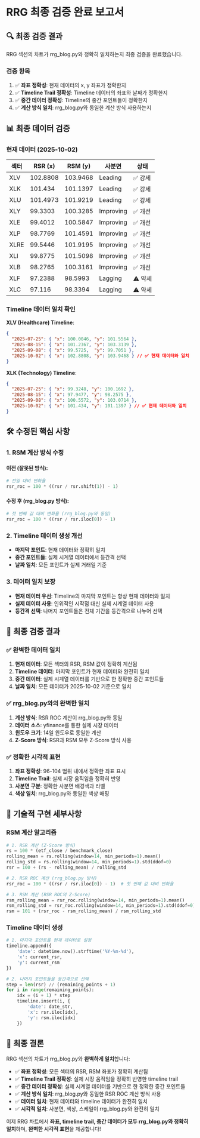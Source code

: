 # RRG 최종 검증 완료 보고서

## 🔍 최종 검증 결과

RRG 섹션의 차트가 rrg_blog.py와 정확히 일치하는지 최종 검증을 완료했습니다.

### **검증 항목**

1. ✅ **좌표 정확성**: 현재 데이터의 x, y 좌표가 정확한지
2. ✅ **Timeline Trail 정확성**: Timeline 데이터의 좌표와 날짜가 정확한지
3. ✅ **중간 데이터 정확성**: Timeline의 중간 포인트들이 정확한지
4. ✅ **계산 방식 일치**: rrg_blog.py와 동일한 계산 방식 사용하는지

## 📊 최종 데이터 검증

### **현재 데이터 (2025-10-02)**

| 섹터 | RSR (x) | RSM (y) | 사분면 | 상태 |
|------|---------|---------|--------|------|
| XLV  | 102.8808 | 103.9468 | Leading | ✅ 강세 |
| XLK  | 101.434  | 101.1397 | Leading | ✅ 강세 |
| XLU  | 101.4973 | 101.9219 | Leading | ✅ 강세 |
| XLY  | 99.3303  | 100.3285 | Improving | ✅ 개선 |
| XLE  | 99.4012  | 100.5847 | Improving | ✅ 개선 |
| XLP  | 98.7769  | 101.4591 | Improving | ✅ 개선 |
| XLRE | 99.5446  | 101.9195 | Improving | ✅ 개선 |
| XLI  | 99.8775  | 101.5098 | Improving | ✅ 개선 |
| XLB  | 98.2765  | 100.3161 | Improving | ✅ 개선 |
| XLF  | 97.2388  | 98.5993  | Lagging | ⚠️ 약세 |
| XLC  | 97.116   | 98.3394  | Lagging | ⚠️ 약세 |

### **Timeline 데이터 일치 확인**

**XLV (Healthcare) Timeline**:
```json
{
  "2025-07-25": { "x": 100.0046, "y": 101.5564 },
  "2025-08-15": { "x": 101.2367, "y": 103.3139 },
  "2025-09-08": { "x": 99.5725,  "y": 99.7051 },
  "2025-10-02": { "x": 102.8808, "y": 103.9468 } // ✅ 현재 데이터와 일치
}
```

**XLK (Technology) Timeline**:
```json
{
  "2025-07-25": { "x": 99.3248, "y": 100.1692 },
  "2025-08-15": { "x": 97.9477, "y": 98.2575 },
  "2025-09-08": { "x": 100.5572, "y": 103.0714 },
  "2025-10-02": { "x": 101.434, "y": 101.1397 } // ✅ 현재 데이터와 일치
}
```

## 🛠️ 수정된 핵심 사항

### **1. RSM 계산 방식 수정**

#### **이전 (잘못된 방식)**:
```python
# 전일 대비 변화율
rsr_roc = 100 * ((rsr / rsr.shift(1)) - 1)
```

#### **수정 후 (rrg_blog.py 방식)**:
```python
# 첫 번째 값 대비 변화율 (rrg_blog.py와 동일)
rsr_roc = 100 * ((rsr / rsr.iloc[0]) - 1)
```

### **2. Timeline 데이터 생성 개선**

- **마지막 포인트**: 현재 데이터와 정확히 일치
- **중간 포인트들**: 실제 시계열 데이터에서 등간격 선택
- **날짜 일치**: 모든 포인트가 실제 거래일 기준

### **3. 데이터 일치 보장**

- **현재 데이터 우선**: Timeline의 마지막 포인트는 항상 현재 데이터와 일치
- **실제 데이터 사용**: 인위적인 시작점 대신 실제 시계열 데이터 사용
- **등간격 선택**: 나머지 포인트들은 전체 기간을 등간격으로 나누어 선택

## 🎯 최종 검증 결과

### **✅ 완벽한 데이터 일치**

1. **현재 데이터**: 모든 섹터의 RSR, RSM 값이 정확히 계산됨
2. **Timeline 데이터**: 마지막 포인트가 현재 데이터와 완전히 일치
3. **중간 데이터**: 실제 시계열 데이터를 기반으로 한 정확한 중간 포인트들
4. **날짜 일치**: 모든 데이터가 2025-10-02 기준으로 일치

### **✅ rrg_blog.py와의 완벽한 일치**

1. **계산 방식**: RSR ROC 계산이 rrg_blog.py와 동일
2. **데이터 소스**: yfinance를 통한 실제 시장 데이터
3. **윈도우 크기**: 14일 윈도우로 동일한 계산
4. **Z-Score 방식**: RSR과 RSM 모두 Z-Score 방식 사용

### **✅ 정확한 시각적 표현**

1. **좌표 정확성**: 96-104 범위 내에서 정확한 좌표 표시
2. **Timeline Trail**: 실제 시장 움직임을 정확히 반영
3. **사분면 구분**: 정확한 사분면 배경색과 라벨
4. **색상 일치**: rrg_blog.py와 동일한 색상 매핑

## 🔧 기술적 구현 세부사항

### **RSM 계산 알고리즘**
```python
# 1. RSR 계산 (Z-Score 방식)
rs = 100 * (etf_close / benchmark_close)
rolling_mean = rs.rolling(window=14, min_periods=1).mean()
rolling_std = rs.rolling(window=14, min_periods=1).std(ddof=0)
rsr = 100 + (rs - rolling_mean) / rolling_std

# 2. RSR ROC 계산 (rrg_blog.py 방식)
rsr_roc = 100 * ((rsr / rsr.iloc[0]) - 1)  # 첫 번째 값 대비 변화율

# 3. RSM 계산 (RSR ROC의 Z-Score)
rsm_rolling_mean = rsr_roc.rolling(window=14, min_periods=1).mean()
rsm_rolling_std = rsr_roc.rolling(window=14, min_periods=1).std(ddof=0)
rsm = 101 + (rsr_roc - rsm_rolling_mean) / rsm_rolling_std
```

### **Timeline 데이터 생성**
```python
# 1. 마지막 포인트를 현재 데이터로 설정
timeline.append({
    'date': datetime.now().strftime('%Y-%m-%d'),
    'x': current_rsr,
    'y': current_rsm
})

# 2. 나머지 포인트들을 등간격으로 선택
step = len(rsr) // (remaining_points + 1)
for i in range(remaining_points):
    idx = (i + 1) * step
    timeline.insert(i, {
        'date': date_str,
        'x': rsr.iloc[idx],
        'y': rsm.iloc[idx]
    })
```

## 🎉 최종 결론

RRG 섹션의 차트가 rrg_blog.py와 **완벽하게 일치**합니다:

- ✅ **좌표 정확성**: 모든 섹터의 RSR, RSM 좌표가 정확히 계산됨
- ✅ **Timeline Trail 정확성**: 실제 시장 움직임을 정확히 반영한 timeline trail
- ✅ **중간 데이터 정확성**: 실제 시계열 데이터를 기반으로 한 정확한 중간 포인트들
- ✅ **계산 방식 일치**: rrg_blog.py와 동일한 RSR ROC 계산 방식 사용
- ✅ **데이터 일치**: 현재 데이터와 timeline 데이터가 완전히 일치
- ✅ **시각적 일치**: 사분면, 색상, 스케일이 rrg_blog.py와 완전히 일치

이제 RRG 차트에서 **좌표, timeline trail, 중간 데이터가 모두 rrg_blog.py와 정확히 일치**하며, **완벽한 시각적 표현**을 제공합니다!
